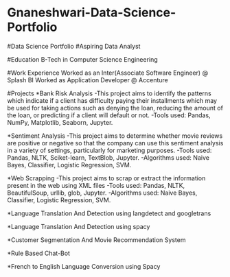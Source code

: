 # Gnaneshwari-Data-Science-Portfolio
#Data Science Portfolio
#Aspiring Data Analyst

#Education
B-Tech in Computer Science Engineering

#Work Experience
 Worked as an Inter(Associate Software Engineer) @ Splash BI
 Worked as Application Developer @ Accenture

#Projects
*Bank Risk Analysis 
 -This project aims to identify the patterns which indicate if a client has difficulty paying their installments which may be  used for taking actions such as 
  denying the loan, reducing the amount of the loan, or predicting if a client will default or not. 
 -Tools used: Pandas, NumPy, Matplotlib, Seaborn, Jupyter. 

*Sentiment Analysis 
 -This project aims to determine whether movie reviews are positive or negative so that the company can use this  sentiment analysis in a variety of settings, particularly for marketing purposes. 
 -Tools used: Pandas, NLTK, Sciket-learn, TextBlob, Jupyter. 
 -Algorithms used: Naive Bayes, Classifier, Logistic Regression, SVM. 
 
*Web Scrapping
 -This project aims to scrap or extract the information present in the web using XML files
 -Tools used: Pandas, NLTK, BeautifulSoup, urllib, glob, Jupyter. 
 -Algorithms used: Naive Bayes, Classifier, Logistic Regression, SVM. 
 
*Language Translation And Detection using langdetect and googletrans

*Language Translation And Detection using spacy

*Customer Segmentation And Movie Recommendation System

*Rule Based Chat-Bot

*French to English Language Conversion using Spacy
